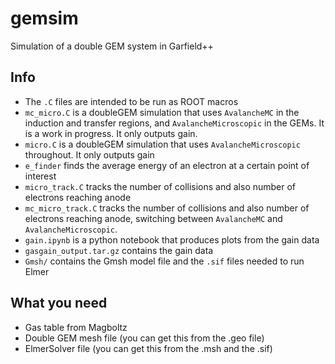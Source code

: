 # gemsim
Simulation of a double GEM system in Garfield++

## Info

- The `.C` files are intended to be run as ROOT macros
- `mc_micro.C` is a doubleGEM simulation that uses `AvalancheMC` in the induction and transfer regions, and `AvalancheMicroscopic` in the GEMs. It is a work in progress. It only outputs gain.
- `micro.C` is a doubleGEM simulation that uses `AvalancheMicroscopic` throughout. It only outputs gain
- `e_finder` finds the average energy of an electron at a certain point of interest
- `micro_track.C` tracks the number of collisions and also number of electrons reaching anode
- `mc_micro_track.C` tracks the number of collisions and also number of electrons reaching anode, switching between `AvalancheMC` and `AvalancheMicroscopic`.
- `gain.ipynb` is a python notebook that produces plots from the gain data
- `gasgain_output.tar.gz` contains the gain data
- `Gmsh/` contains the Gmsh model file and the `.sif` files needed to run Elmer 


## What you need

- Gas table from Magboltz
- Double GEM mesh file (you can get this from the .geo file)
- ElmerSolver file (you can get this from the .msh and the .sif)

 
